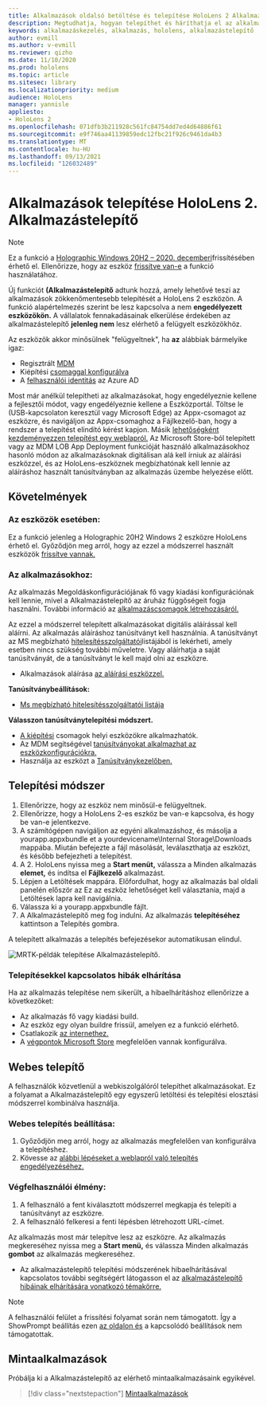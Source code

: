 ```yaml
---
title: Alkalmazások oldalsó betöltése és telepítése HoloLens 2 Alkalmazástelepítő
description: Megtudhatja, hogyan telepíthet és háríthatja el az alkalmazások hibáit az alkalmazástelepítővel, illetve hogyan telepíthet alkalmazásokat a felhasználói felületen keresztül.
keywords: alkalmazáskezelés, alkalmazás, hololens, alkalmazástelepítő
author: evmill
ms.author: v-evmill
ms.reviewer: qizho
ms.date: 11/10/2020
ms.prod: hololens
ms.topic: article
ms.sitesec: library
ms.localizationpriority: medium
audience: HoloLens
manager: yannisle
appliesto:
- HoloLens 2
ms.openlocfilehash: 071dfb3b211928c561fc84754dd7ed4d64886f61
ms.sourcegitcommit: e9f746aa41139859edc12fbc21f926c9461da4b3
ms.translationtype: MT
ms.contentlocale: hu-HU
ms.lasthandoff: 09/13/2021
ms.locfileid: "126032489"
---
```

# <a name="install-apps-on-hololens-2-via-app-installer"></a>Alkalmazások telepítése HoloLens 2. Alkalmazástelepítő

> [!NOTE]
> Ez a funkció a [Holographic Windows 20H2 – 2020. decemberi](hololens-release-notes.md)frissítésében érhető el. Ellenőrizze, hogy az eszköz [frissítve van-e](hololens-update-hololens.md) a funkció használatához.

Új funkciót **(Alkalmazástelepítő** adtunk hozzá, amely lehetővé teszi az alkalmazások zökkenőmentesebb telepítését a HoloLens 2 eszközön. A funkció alapértelmezés szerint be lesz kapcsolva a nem **engedélyezett eszközökön.** A vállalatok fennakadásainak elkerülése érdekében az alkalmazástelepítő **jelenleg nem** lesz elérhető a felügyelt eszközökhöz.  

Az eszközök akkor minősülnek "felügyeltnek", ha **az** alábbiak bármelyike igaz:

- Regisztrált [MDM](hololens-enroll-mdm.md)
- Kiépítési [csomaggal konfigurálva](hololens-provisioning.md)
- A [felhasználói identitás](hololens-identity.md) az Azure AD

Most már anélkül telepítheti az alkalmazásokat, hogy engedélyeznie kellene a fejlesztői módot, vagy engedélyeznie kellene a Eszközportál.  Töltse le (USB-kapcsolaton keresztül vagy Microsoft Edge) az Appx-csomagot az eszközre, és navigáljon az Appx-csomaghoz a Fájlkezelő-ban, hogy a rendszer a telepítést elindító kérést kapjon.  Másik [lehetőségként kezdeményezzen telepítést egy weblapról.](/windows/msix/app-installer/installing-windows10-apps-web) Az Microsoft Store-ból telepített vagy az MDM LOB App Deployment funkcióját használó alkalmazásokhoz hasonló módon [](/windows/win32/appxpkg/how-to-sign-a-package-using-signtool) az alkalmazásoknak [](/windows/win32/appxpkg/how-to-sign-a-package-using-signtool#security-considerations) digitálisan alá kell írniuk az aláírási eszközzel, és az HoloLens-eszköznek megbízhatónak kell lennie az aláíráshoz használt tanúsítványban az alkalmazás üzembe helyezése előtt.

## <a name="requirements"></a>Követelmények

### <a name="for-your-devices"></a>Az eszközök esetében:

Ez a funkció jelenleg a Holographic 20H2 Windows 2 eszközre HoloLens érhető el. Győződjön meg arról, hogy az ezzel a módszerrel használt eszközök [frissítve vannak.](hololens-update-hololens.md)

### <a name="for-your-apps"></a>Az alkalmazásokhoz:

Az alkalmazás Megoldáskonfigurációjának  fő  vagy kiadási konfigurációnak kell lennie, mivel a Alkalmazástelepítő az áruház függőségeit fogja használni. További információ az [alkalmazáscsomagok létrehozásáról.](/windows/msix/app-installer/create-appinstallerfile-vs)

Az ezzel a módszerrel telepített alkalmazásokat digitális aláírással kell aláírni. Az alkalmazás aláíráshoz tanúsítványt kell használnia. A tanúsítványt az MS megbízható [hitelesítésszolgáltatói](https://ccadb-public.secure.force.com/microsoft/IncludedCACertificateReportForMSFT)listájából is lekérheti, amely esetben nincs szükség további műveletre. Vagy aláírhatja a saját tanúsítványát, de a tanúsítványt le kell majd olni az eszközre.

- Alkalmazások aláírása [az aláírási eszközzel.](/windows/win32/appxpkg/how-to-sign-a-package-using-signtool)

**Tanúsítványbeállítások:**

- [Ms megbízható hitelesítésszolgáltatói listája](https://ccadb-public.secure.force.com/microsoft/IncludedCACertificateReportForMSFT)

**Válasszon tanúsítványtelepítési módszert.**

- [A kiépítési](hololens-provisioning.md) csomagok helyi eszközökre alkalmazhatók.
- Az MDM segítségével [tanúsítványokat alkalmazhat az eszközkonfigurációkra.](/mem/intune/protect/certificates-configure)
- Használja az eszközt a [Tanúsítványkezelőben.](certificate-manager.md)

## <a name="installation-method"></a>Telepítési módszer

1. Ellenőrizze, hogy az eszköz nem minősül-e felügyeltnek.
1. Ellenőrizze, hogy a HoloLens 2-es eszköz be van-e kapcsolva, és hogy be van-e jelentkezve.
1. A számítógépen navigáljon az egyéni alkalmazáshoz, és másolja a yourapp.appxbundle et a yourdevicename\Internal Storage\Downloads mappába.
    Miután befejezte a fájl másolását, leválaszthatja az eszközt, és később befejezheti a telepítést.
1. A 2. HoloLens nyissa meg a **Start menüt,** válassza a Minden alkalmazás **elemet,** és indítsa el **Fájlkezelő** alkalmazást.
1. Lépjen a Letöltések mappára. Előfordulhat, hogy az alkalmazás bal oldali  panelén először az Ez az eszköz lehetőséget kell választania, majd a Letöltések lapra kell navigálnia.
1. Válassza ki a yourapp.appxbundle fájlt.
1. A Alkalmazástelepítő meg fog indulni. Az alkalmazás **telepítéséhez** kattintson a Telepítés gombra.

A telepített alkalmazás a telepítés befejezésekor automatikusan elindul.

![MRTK-példák telepítése Alkalmazástelepítő.](images/hololens-app-installer-picture.jpg)

### <a name="troubleshooting-installs"></a>Telepítésekkel kapcsolatos hibák elhárítása

Ha az alkalmazás telepítése nem sikerült, a hibaelhárításhoz ellenőrizze a következőket:

- Az alkalmazás fő vagy kiadási build.
- Az eszköz egy olyan buildre frissül, amelyen ez a funkció elérhető.
- Csatlakozik [az internethez.](hololens-network.md)
- A [végpontok Microsoft Store](hololens-offline.md) megfelelően vannak konfigurálva.  

## <a name="web-installer"></a>Webes telepítő

A felhasználók közvetlenül a webkiszolgálóról telepíthet alkalmazásokat. Ez a folyamat a Alkalmazástelepítő egy egyszerű letöltési és telepítési elosztási módszerrel kombinálva használja.

### <a name="how-to-set-up-web-install"></a>Webes telepítés beállítása:

1. Győződjön meg arról, hogy az alkalmazás megfelelően van konfigurálva a telepítéshez.
1. Kövesse az [alábbi lépéseket a weblapról való telepítés engedélyezéséhez.](/windows/msix/app-installer/installing-windows10-apps-web#how-to-enable-this-on-a-webpage)

### <a name="end-user-experience"></a>Végfelhasználói élmény:

1. A felhasználó a fent kiválasztott módszerrel megkapja és telepíti a tanúsítványt az eszközre.
1. A felhasználó felkeresi a fenti lépésben létrehozott URL-címet.

Az alkalmazás most már telepítve lesz az eszközre. Az alkalmazás megkereséhez nyissa meg a **Start menü,** és válassza Minden alkalmazás **gombot** az alkalmazás megkereséhez.

- Az alkalmazástelepítő telepítési módszerének hibaelhárításával kapcsolatos további segítségért látogasson el az [alkalmazástelepítő hibáinak elhárítására vonatkozó témakörre.](/windows/msix/app-installer/troubleshoot-appinstaller-issues)

> [!NOTE]
> A felhasználói felület a frissítési folyamat során nem támogatott. Így a ShowPrompt beállítás ezen [az oldalon és](/windows/msix/app-installer/update-settings) a kapcsolódó beállítások nem támogatottak.

## <a name="sample-apps"></a>Mintaalkalmazások

Próbálja ki a Alkalmazástelepítő az elérhető mintaalkalmazásaink egyikével. 
> [!div class="nextstepaction"]
> [Mintaalkalmazások](/windows/mixed-reality/develop/features-and-samples)
